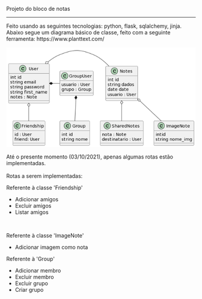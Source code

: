 Projeto do bloco de notas
 <hr>
 Feito usando as seguintes tecnologias: python, flask, sqlalchemy, jinja. 
 <br>
 Abaixo segue um diagrama básico de classe, feito com a seguinte ferramenta: https://www.planttext.com/
 <br>
 
![Diagrama de Classe](img/diagrama_classe.png)

Até o presente momento (03/10/2021), apenas algumas rotas estão implementadas.
<br>
<br>
Rotas a serem implementadas:
<p>Referente à classe 'Friendship'</p>

<ul>
 <li>Adicionar amigos</li>
 <li>Excluir amigos</li>
 <li>Listar amigos</li>
</ul>

<br>
<p>Referente à classe 'ImageNote'</p>
<ul> 
 <li >Adicionar imagem como nota</li>
</ul>
<p>Referente à 'Group'</p>
<ul>
 <li>Adicionar membro</li>
 <li>Excluir membro</li>
 <li>Excluir grupo</li>
 <li>Criar grupo</li>
</ul>
